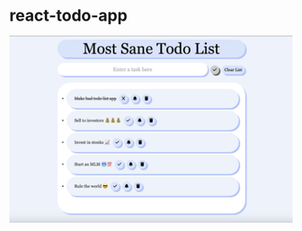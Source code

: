 # react-todo-app

![An example todo list.](https://github.com/kpulgari/react-todo-app/blob/main/assets/thumbnail.png)
